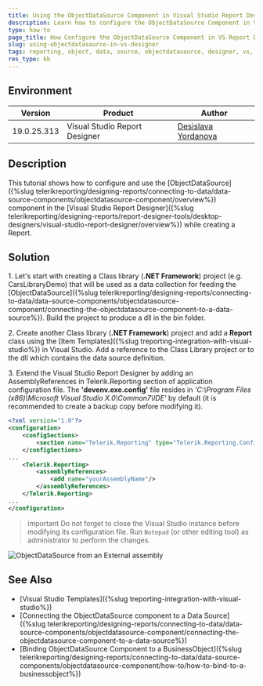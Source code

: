 ```yaml
---
title: Using the ObjectDataSource Component in Visual Studio Report Designer
description: Learn how to configure the ObjectDataSource Component in VS Report Designer.
type: how-to
page_title: How Configure the ObjectDataSource Component in VS Report Designer
slug: using-objectdatasource-in-vs-designer
tags: reporting, object, data, source, objectdatasource, designer, vs, visual, studio, net, framework
res_type: kb
---
```


## Environment

| Version | Product | Author | 
| ---- | ---- | ---- |
| 19.0.25.313 | Visual Studio Report Designer |[Desislava Yordanova](https://www.telerik.com/blogs/author/desislava-yordanova)| 

## Description

This tutorial shows how to configure and use the [ObjectDataSource]({%slug telerikreporting/designing-reports/connecting-to-data/data-source-components/objectdatasource-component/overview%}) component in the [Visual Studio Report Designer]({%slug telerikreporting/designing-reports/report-designer-tools/desktop-designers/visual-studio-report-designer/overview%}) while creating a Report.

## Solution

1\. Let's start with creating a Class library (**.NET Framework**) project (e.g. CarsLibraryDemo) that will be used as a data collection for feeding the [ObjectDataSource]({%slug telerikreporting/designing-reports/connecting-to-data/data-source-components/objectdatasource-component/connecting-the-objectdatasource-component-to-a-data-source%}). Build the project to produce a dll in the bin folder.

2\. Create another Class library (**.NET Framework**) project and add a **Report** class using the [Item Templates]({%slug treporting-integration-with-visual-studio%}) in Visual Studio. Add a reference to the Class Library project or to the dll which contains the data source definition.

3\. Extend the Visual Studio Report Designer by adding an AssemblyReferences in Telerik.Reporting section of application configuration file. The **'devenv.exe.config'** file resides in *'C:\Program Files (x86)\Microsoft Visual Studio X.0\Common7\IDE'* by default (it is recommended to create a backup copy before modifying it). 

````XML
<?xml version="1.0"?>
<configuration>
    <configSections>
        <section name="Telerik.Reporting" type="Telerik.Reporting.Configuration.ReportingConfigurationSection, Telerik.Reporting" allowLocation="true" allowDefinition="Everywhere" />
    </configSections>
...
    <Telerik.Reporting>
        <assemblyReferences>
            <add name="yourAssemblyName"/>
        </assemblyReferences>
    </Telerik.Reporting>
...
</configuration>
````

>important Do not forget to close the Visual Studio instance before modifying its configuration file. Run `Notepad` (or other editing tool) as administrator to perform the changes.

![ObjectDataSource from an External assembly](images/objectdatasource-populated-from-external-assembly-in-vs-designer.gif)    


## See Also

- [Visual Studio Templates]({%slug treporting-integration-with-visual-studio%})
- [Connecting the ObjectDataSource component to a Data Source]({%slug telerikreporting/designing-reports/connecting-to-data/data-source-components/objectdatasource-component/connecting-the-objectdatasource-component-to-a-data-source%})
- [Binding ObjectDataSource Component to a BusinessObject]({%slug telerikreporting/designing-reports/connecting-to-data/data-source-components/objectdatasource-component/how-to/how-to-bind-to-a-businessobject%})
